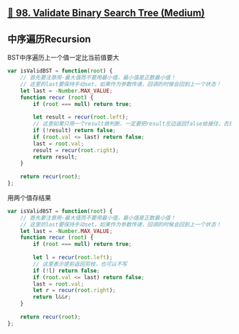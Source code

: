 ## [🐥 98. Validate Binary Search Tree (Medium)](https://leetcode.com/problems/validate-binary-search-tree/)

## 中序遍历Recursion
BST中序遍历上一个值一定比当前值要大

```javascript
var isValidBST = function(root) {
    // 首先要注意用-最大值而不要用最小值，最小值是正数最小值！
    // 这里的last要保持手动set，如果作为参数传递，回调的时候会回到上一个状态！
    let last = -Number.MAX_VALUE;
    function recur (root) {
        if (root === null) return true; 
        
        let result = recur(root.left);
        // 这里如果只用一个result做判断，一定要把result左边返回false给接住，否则会被覆盖掉
        if (!result) return false;
        if (root.val <= last) return false;
        last = root.val;
        result = recur(root.right);
        return result;
    }
    
    return recur(root);
};
```
用两个值存结果
```javascript
var isValidBST = function(root) {
    // 首先要注意用-最大值而不要用最小值，最小值是正数最小值！
    // 这里的last要保持手动set，如果作为参数传递，回调的时候会回到上一个状态！
    let last = -Number.MAX_VALUE;
    function recur (root) {
        if (root === null) return true; 
        
        let l = recur(root.left);
        // 这里表示提前返回剪枝，也可以不写
        if (!l) return false;
        if (root.val <= last) return false;
        last = root.val;
        let r = recur(root.right);
        return l&&r;
    }
    
    return recur(root);
};
```
